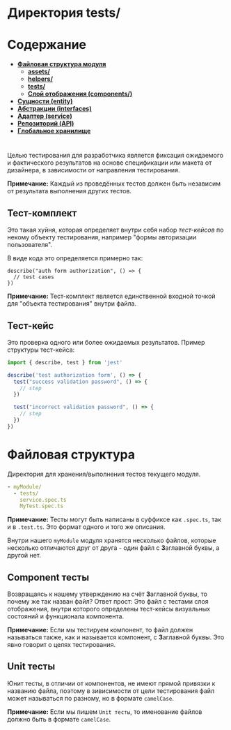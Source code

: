 # **Директория tests/**

# **Содержание**

- [**Файловая структура модуля**](structure.md)
  - [**assets/**](assets.md)
  - [**helpers/**](helpers.md)
  - [**tests/**](tests.md)
  - [**Слой отображения (components/)**](component.md)
- [**Сущности (entity)**](entity.md)
- [**Абстракции (interfaces)**](interfaces.md)
- [**Адаптер (service)**](service.md)
- [**Репозиторий (API)**](api.md)
- [**Глобальное хранилище**](store.md)

#

Целью тестирования для разработчика является фиксация ожидаемого и фактического результатов на основе спецификации или макета от дизайнера, в зависимости от направления тестирования.

>
  **Примечание:**
  Каждый из проведённых тестов должен быть независим от результата выполнения других тестов.
>

## **Тест-комплект**

Это такая хуйня, которая определяет внутри себя набор *тест-кейсов* по некому объекту тестирования, например "формы авторизации пользователя".

В виде кода это определяется примерно так:

```javacript
describe("auth form authorization", () => {
  // test cases
})
```
>
  **Примечание:**
  Тест-комплект является единственной входной точкой для "объекта тестирования" внутри файла. 
>

## **Тест-кейс**

Это проверка одного или более ожидаемых результатов. Пример структуры тест-кейса:

```typescript
import { describe, test } from 'jest'

describe('test authorization form', () => {
  test("success validation password", () => {
    // step
  })

  test("incorrect validation password", () => {
    // step
  })
})
```

# **Файловая структура**

Директория для хранения/выполнения тестов текущего модуля.

```yml
- myModule/
  - tests/
    service.spec.ts
    MyTest.spec.ts
```

>
  **Примечание:** Тесты могут быть написаны в суффиксе как `.spec.ts`, так и в `.test.ts`. Это формат одного и того же описания.
>

Внутри нашего `myModule` модуля хранятся несколько файлов, которые несколько отличаются друг от друга - один файл с **З**аглавной буквы, а другой нет.

## **Component тесты**

Возвращаясь к нашему утверждению на счёт **З**аглавной буквы, то почему же так назван файл? Ответ прост: Это файл с тестами слоя отображения, внутри которого определены тест-кейсы визуальных состояний и функционала компонента.

>
 **Примечание:** Если мы тестируем компонент, то файл должен называться также, как и называется компонент, с **З**аглавной буквы. Это явно говорит о целях тестирования.
>

## **Unit тесты**

Юнит тесты, в отличии от компонентов, не имеют прямой привязки к названию файла, поэтому в зивисимости от цели тестирования файл может называться по разному, но в формате `camelCase`.

>
 **Примечание:** Если мы пишем `Unit тесты`, то именование файлов должно быть в формате `camelCase`.
>